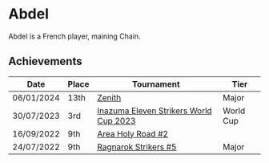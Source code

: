 # Abdel

Abdel is a French player, maining Chain.

## Achievements

| Date | Place | Tournament | Tier |
| - | - | - | - |
| 06/01/2024 | 13th | [Zenith](../../tournaments/misc/zenith.md) | Major |
| 30/07/2023 | 3rd | [Inazuma Eleven Strikers World Cup 2023](../tournaments/worldcup23.md) | World Cup |
| 16/09/2022 | 9th | [Area Holy Road #2](../../tournaments/misc/holyroad2.md) |
| 24/07/2022 | 9th | [Ragnarok Strikers #5](../../tournaments/ragna/ragna5.md) | Major |
